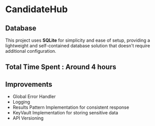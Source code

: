 # CandidateHub

## Database
This project uses **SQLite** for simplicity and ease of setup, providing a lightweight and self-contained database solution that doesn't require additional configuration.

## Total Time Spent : Around 4 hours 

## Improvements
- Global Error Handler
- Logging 
- Results Pattern Implementation for consistent response
- KeyVault Implementation for storing sensitive data
- API Versioning
